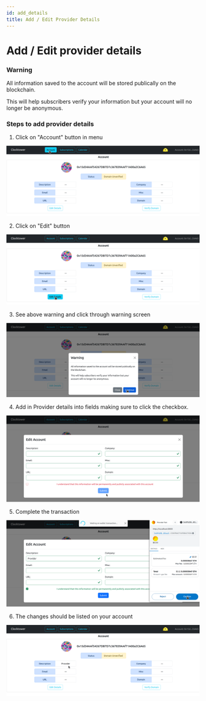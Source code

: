 ```yaml
---
id: add_details
title: Add / Edit Provider Details
---
```


# Add / Edit provider details

### Warning

All information saved to the account will be stored publically on the blockchain.

This will help subscribers verify your information but your account will no longer be anonymous.

### Steps to add provider details

1. Click on "Account" button in menu

![Edit Account 1](../../../assets/edit_account_1.png)

2. Click on "Edit" button

![Edit Account 2](../../../assets/edit_account_2.png)

3. See above warning and click through warning screen

![Edit Account 3](../../../assets/edit_account_3.png)

4. Add in Provider details into fields making sure to click the checkbox.

![Edit Account 4](../../../assets/edit_account_4.png)

5. Complete the transaction

![Edit Account 5](../../../assets/edit_account_5.png)

6. The changes should be listed on your account

![Edit Account 6](../../../assets/edit_account_6.png)